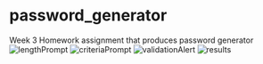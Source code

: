 # password_generator
Week 3 Homework assignment that produces password generator
![lengthPrompt](https://user-images.githubusercontent.com/54730132/110220750-b5304b00-7e95-11eb-842b-a1be8bc32119.png)
![criteriaPrompt](https://user-images.githubusercontent.com/54730132/110220755-b95c6880-7e95-11eb-89dc-f3bba75e483a.png)
![validationAlert](https://user-images.githubusercontent.com/54730132/110220756-bcefef80-7e95-11eb-9ca8-4a275eb76d06.png)
![results](https://user-images.githubusercontent.com/54730132/110220759-bfeae000-7e95-11eb-9f2c-72156d5fc21b.png)

